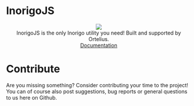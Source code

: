# InorigoJS

<div align="center">
  <img src="https://www.ortelius.com/wp-content/uploads/2020/05/Ortelius-logo-black.png" />
  <br>
  InorigoJS is the only Inorigo utility you need! Built and supported by Ortelius.
  <br>
  <a target="_blank" href="https://orteliusab.github.io/inorigojs/docs/dist/">Documentation</a>
</div>

# Contribute

Are you missing something? Consider contributing your time to the project! You can of course also post suggestions, bug reports or general questions to us here on Github.
